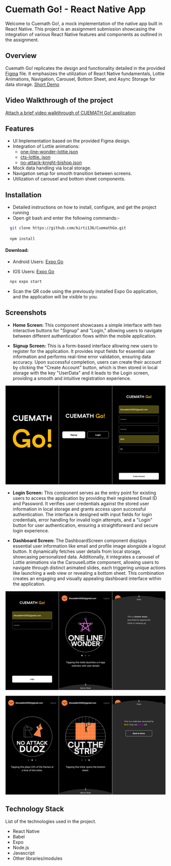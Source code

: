 # Cuemath Go! - React Native App

Welcome to Cuemath Go!, a mock implementation of the native app built in React Native. This project is an assignment submission showcasing the integration of various React Native features and components as outlined in the assignment.

## Overview 
Cuemath Go! replicates the design and functionality detailed in the provided [Figma](https://cuemath.notion.site/App-Assignment-Cuemath-Go-4f18089084d040d28f4f1b2ef946db55) file. It emphasizes the utilization of React Native fundamentals, Lottie Animations, Navigation, Carousel, Bottom Sheet, and Async Storage for data storage. [Short Demo](https://drive.google.com/file/d/1-5-IImx78iFFFKwpgq4SLw0RtpksV7H6/view?usp=drive_link)

## Video Walkthrough of the project
[Attach a brief video walkthrough of CUEMATH Go! application](https://drive.google.com/file/d/1sZ7MClYNssbrFRp49XU-4LkfhleM2buj/view?usp=drive_link)

## Features

 - UI Implementation based on the provided Figma design.
 - Integration of Lottie animations:
    - [one-line-wonder-lottie.json](https://file.notion.so/f/f/81d99e49-098d-47e2-b832-3ea5fb19e43d/26afd220-091b-4fd8-a010-4368c5e52472/one-line-wonder-lottie.json?id=83a4cb60-4001-4513-a73e-0e11fbfc1716&table=block&spaceId=81d99e49-098d-47e2-b832-3ea5fb19e43d&expirationTimestamp=1703109600000&signature=2Adme0fz1pwWCJzBuTgHjtDAmAeUbmzm1ZtKOVxXTAk&downloadName=one-line-wonder-lottie.json)
    - [cts-lottie. json](https://file.notion.so/f/f/81d99e49-098d-47e2-b832-3ea5fb19e43d/ca3d3bb9-ef63-4fc2-8884-05d09d4127e8/cts-lottie.json?id=4612d6c1-54da-4db9-9806-027ee497af7d&table=block&spaceId=81d99e49-098d-47e2-b832-3ea5fb19e43d&expirationTimestamp=1703109600000&signature=pKK5tQzBtASULujDlJ9zCE_JM5uo9zHV3pvXu8vbc0Y&downloadName=cts-lottie.json)
    - [no-attack-knight-bishop.json](https://file.notion.so/f/f/81d99e49-098d-47e2-b832-3ea5fb19e43d/5cc6d9d2-8b84-47cc-a9e8-eada679e9f2b/no-attack-knight-bishop.json?id=1f9edaae-a7ba-419d-822c-7ccd35dac2eb&table=block&spaceId=81d99e49-098d-47e2-b832-3ea5fb19e43d&expirationTimestamp=1703109600000&signature=4IIF10P0SIA4t0h99qgiZ0CujRkv28iOnY3H-CE8C6g&downloadName=no-attack-knight-bishop.json)
 - Mock data handling via local storage.
 - Navigation setup for smooth transition between screens.
 - Utilization of carousel and bottom sheet components.



## Installation
- Detailed instructions on how to install, configure, and get the project running
- Open git bash and enter the following commands:-

```bash
  git clone https://github.com/kirti136/CuemathGo.git

  npm install
```

#### Download:

- Android Users: [Expo Go](https://play.google.com/store/apps/details?id=host.exp.exponent&referrer=www)

- IOS Users: [Expo Go](https://apps.apple.com/us/app/expo-go/id982107779)

```bash
  npx expo start
```
- Scan the QR code using the previously installed Expo Go application, and the application will be visible to you.


## Screenshots

- **Home Screen:** This component showcases a simple interface with two interactive buttons for "Signup" and "Login," allowing users to navigate between different authentication flows within the mobile application.
 
- **Signup Screen:** This is a form-based interface allowing new users to register for the application. It provides input fields for essential user information and performs real-time error validation, ensuring data accuracy. Upon successful completion, users can create their account by clicking the "Create Account" button, which is then stored in local storage with the key "UserData" and it leads to the Login screen, providing a smooth and intuitive registration experience.

![App Screenshot](https://github.com/kirti136/CuemathGo/blob/main/assets/GitImages/01.png?raw=true)

- **Login Screen:** This component serves as the entry point for existing users to access the application by providing their registered Email ID and Password. It verifies user credentials against the stored user information in local storage and grants access upon successful authentication. The interface is designed with input fields for login credentials, error handling for invalid login attempts, and a "Login" button for user authentication, ensuring a straightforward and secure login experience.

- **Dashboard Screen:** The DashboardScreen component displays essential user information like email and profile image alongside a logout button. It dynamically fetches user details from local storage, showcasing personalized data. Additionally, it integrates a carousel of Lottie animations via the CarouselLottie component, allowing users to navigate through distinct animated slides, each triggering unique actions like launching a web view or revealing a bottom sheet. This combination creates an engaging and visually appealing dashboard interface within the application.

![App Screenshot](https://github.com/kirti136/CuemathGo/blob/main/assets/GitImages/02.png?raw=true)

![App Screenshot](https://github.com/kirti136/CuemathGo/blob/main/assets/GitImages/03.png?raw=true)


## Technology Stack
List of the technologies used in the project.

- React Native            
- Babel
- Expo
- Node.js
- Javascript
- Other libraries/modules
